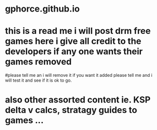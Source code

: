 # gphorce.github.io
# this is a read me i will post drm free games here i give all credit to the developers if any one wants their games removed
#please tell me an i will remove it if you want it added please tell me and i will test it and see if it is ok to go.
# also other assorted content ie. KSP delta v calcs, stratagy guides to games ...

